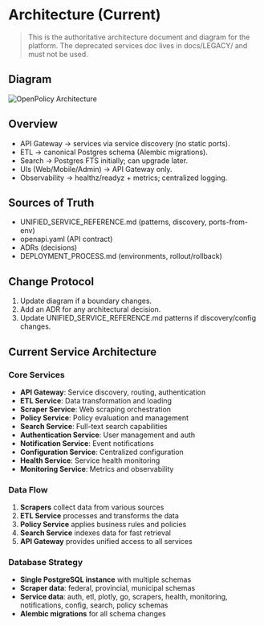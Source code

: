 # Architecture (Current)

> This is the authoritative architecture document and diagram for the platform.
> The deprecated services doc lives in docs/LEGACY/ and must not be used.

## Diagram
![OpenPolicy Architecture](./images/architecture.png)

## Overview
- API Gateway → services via service discovery (no static ports).
- ETL → canonical Postgres schema (Alembic migrations).
- Search → Postgres FTS initially; can upgrade later.
- UIs (Web/Mobile/Admin) → API Gateway only.
- Observability → healthz/readyz + metrics; centralized logging.

## Sources of Truth
- UNIFIED_SERVICE_REFERENCE.md (patterns, discovery, ports-from-env)
- openapi.yaml (API contract)
- ADRs (decisions)
- DEPLOYMENT_PROCESS.md (environments, rollout/rollback)

## Change Protocol
1) Update diagram if a boundary changes.
2) Add an ADR for any architectural decision.
3) Update UNIFIED_SERVICE_REFERENCE.md patterns if discovery/config changes.

## Current Service Architecture

### Core Services
- **API Gateway**: Service discovery, routing, authentication
- **ETL Service**: Data transformation and loading
- **Scraper Service**: Web scraping orchestration
- **Policy Service**: Policy evaluation and management
- **Search Service**: Full-text search capabilities
- **Authentication Service**: User management and auth
- **Notification Service**: Event notifications
- **Configuration Service**: Centralized configuration
- **Health Service**: Service health monitoring
- **Monitoring Service**: Metrics and observability

### Data Flow
1. **Scrapers** collect data from various sources
2. **ETL Service** processes and transforms the data
3. **Policy Service** applies business rules and policies
4. **Search Service** indexes data for fast retrieval
5. **API Gateway** provides unified access to all services

### Database Strategy
- **Single PostgreSQL instance** with multiple schemas
- **Scraper data**: federal, provincial, municipal schemas
- **Service data**: auth, etl, plotly, go, scrapers, health, monitoring, notifications, config, search, policy schemas
- **Alembic migrations** for all schema changes
